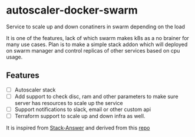 # autoscaler-docker-swarm
Service to scale up and down conatiners in swarm depending on the load

It is one of the features, lack of which swarm makes k8s as a no brainer for many use cases.
Plan is to make a simple stack addon which will deployed on swarm manager and control replicas of other services based on cpu usage.

## Features

- [ ] Autoscaler stack
- [ ] Add support to check disc, ram and other parameters to make sure server has resources to scale up the service
- [ ] Support notifications to slack, email or other custom api
- [ ] Terraform support to scale up and down infra as well.

It is inspired from [Stack-Answer](https://stackoverflow.com/questions/41668621/how-to-configure-autoscaling-on-docker-swarm) and derived from this [repo](https://github.com/jcwimer/docker-swarm-autoscaler)
